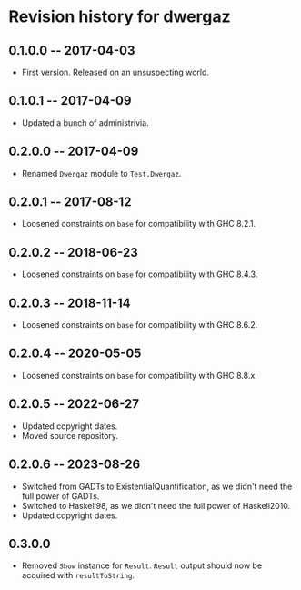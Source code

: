 # Revision history for dwergaz

## 0.1.0.0  -- 2017-04-03

* First version. Released on an unsuspecting world.

## 0.1.0.1  -- 2017-04-09

* Updated a bunch of administrivia.

## 0.2.0.0  -- 2017-04-09

* Renamed `Dwergaz` module to `Test.Dwergaz`.

## 0.2.0.1  -- 2017-08-12

* Loosened constraints on `base` for compatibility with GHC 8.2.1.

## 0.2.0.2  -- 2018-06-23

* Loosened constraints on `base` for compatibility with GHC 8.4.3.

## 0.2.0.3  -- 2018-11-14

* Loosened constraints on `base` for compatibility with GHC 8.6.2.

## 0.2.0.4  -- 2020-05-05

* Loosened constraints on `base` for compatibility with GHC 8.8.x.

## 0.2.0.5  -- 2022-06-27

* Updated copyright dates.
* Moved source repository.

## 0.2.0.6  -- 2023-08-26

* Switched from GADTs to ExistentialQuantification, as we didn't need the full power of GADTs.
* Switched to Haskell98, as we didn't need the full power of Haskell2010.
* Updated copyright dates.

## 0.3.0.0

* Removed `Show` instance for `Result`.  `Result` output should now be acquired with `resultToString`.
